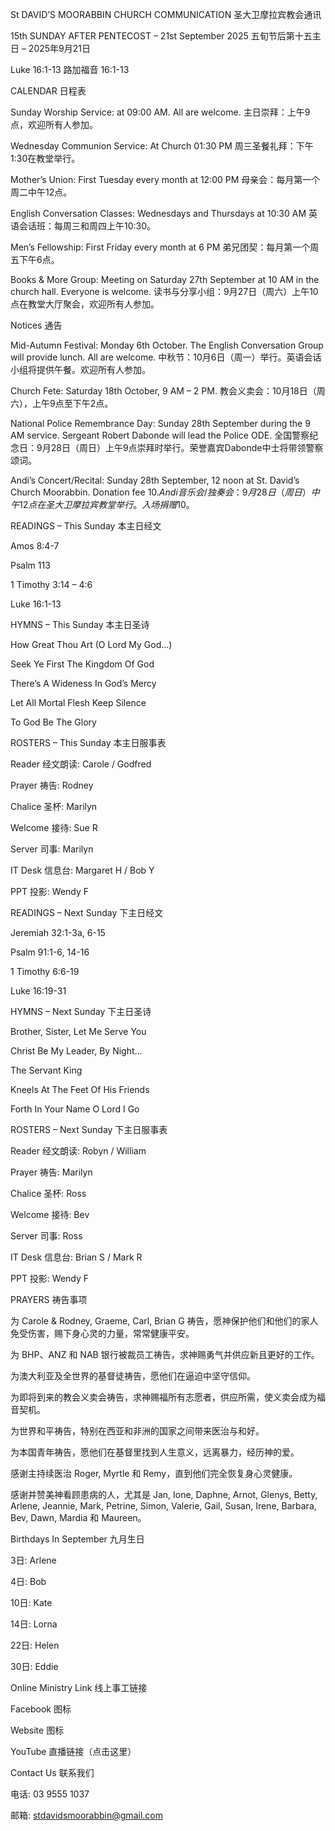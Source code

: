 St DAVID’S MOORABBIN CHURCH COMMUNICATION
圣大卫摩拉宾教会通讯

15th SUNDAY AFTER PENTECOST – 21st September 2025
五旬节后第十五主日 – 2025年9月21日

Luke 16:1-13
路加福音 16:1-13

CALENDAR 日程表

Sunday Worship Service: at 09:00 AM. All are welcome.
主日崇拜：上午9点，欢迎所有人参加。

Wednesday Communion Service: At Church 01:30 PM
周三圣餐礼拜：下午1:30在教堂举行。

Mother’s Union: First Tuesday every month at 12:00 PM
母亲会：每月第一个周二中午12点。

English Conversation Classes: Wednesdays and Thursdays at 10:30 AM
英语会话班：每周三和周四上午10:30。

Men’s Fellowship: First Friday every month at 6 PM
弟兄团契：每月第一个周五下午6点。

Books & More Group: Meeting on Saturday 27th September at 10 AM in the church hall. Everyone is welcome.
读书与分享小组：9月27日（周六）上午10点在教堂大厅聚会，欢迎所有人参加。

Notices 通告

Mid-Autumn Festival: Monday 6th October. The English Conversation Group will provide lunch. All are welcome.
中秋节：10月6日（周一）举行。英语会话小组将提供午餐。欢迎所有人参加。

Church Fete: Saturday 18th October, 9 AM – 2 PM.
教会义卖会：10月18日（周六），上午9点至下午2点。

National Police Remembrance Day: Sunday 28th September during the 9 AM service. Sergeant Robert Dabonde will lead the Police ODE.
全国警察纪念日：9月28日（周日）上午9点崇拜时举行。荣誉嘉宾Dabonde中士将带领警察颂词。

Andi’s Concert/Recital: Sunday 28th September, 12 noon at St. David’s Church Moorabbin. Donation fee $10.
Andi音乐会/独奏会：9月28日（周日）中午12点在圣大卫摩拉宾教堂举行。入场捐赠$10。

READINGS – This Sunday 本主日经文

Amos 8:4-7

Psalm 113

1 Timothy 3:14 – 4:6

Luke 16:1-13

HYMNS – This Sunday 本主日圣诗

How Great Thou Art (O Lord My God…)

Seek Ye First The Kingdom Of God

There’s A Wideness In God’s Mercy

Let All Mortal Flesh Keep Silence

To God Be The Glory

ROSTERS – This Sunday 本主日服事表

Reader 经文朗读: Carole / Godfred

Prayer 祷告: Rodney

Chalice 圣杯: Marilyn

Welcome 接待: Sue R

Server 司事: Marilyn

IT Desk 信息台: Margaret H / Bob Y

PPT 投影: Wendy F

READINGS – Next Sunday 下主日经文

Jeremiah 32:1-3a, 6-15

Psalm 91:1-6, 14-16

1 Timothy 6:6-19

Luke 16:19-31

HYMNS – Next Sunday 下主日圣诗

Brother, Sister, Let Me Serve You

Christ Be My Leader, By Night…

The Servant King

Kneels At The Feet Of His Friends

Forth In Your Name O Lord I Go

ROSTERS – Next Sunday 下主日服事表

Reader 经文朗读: Robyn / William

Prayer 祷告: Marilyn

Chalice 圣杯: Ross

Welcome 接待: Bev

Server 司事: Ross

IT Desk 信息台: Brian S / Mark R

PPT 投影: Wendy F

PRAYERS 祷告事项

为 Carole & Rodney, Graeme, Carl, Brian G 祷告，愿神保护他们和他们的家人免受伤害，赐下身心灵的力量，常常健康平安。

为 BHP、ANZ 和 NAB 银行被裁员工祷告，求神赐勇气并供应新且更好的工作。

为澳大利亚及全世界的基督徒祷告，愿他们在逼迫中坚守信仰。

为即将到来的教会义卖会祷告，求神赐福所有志愿者，供应所需，使义卖会成为福音契机。

为世界和平祷告，特别在西亚和非洲的国家之间带来医治与和好。

为本国青年祷告，愿他们在基督里找到人生意义，远离暴力，经历神的爱。

感谢主持续医治 Roger, Myrtle 和 Remy，直到他们完全恢复身心灵健康。

感谢并赞美神看顾患病的人，尤其是 Jan, Ione, Daphne, Arnot, Glenys, Betty, Arlene, Jeannie, Mark, Petrine, Simon, Valerie, Gail, Susan, Irene, Barbara, Bev, Dawn, Mardia 和 Maureen。

Birthdays In September 九月生日

3日: Arlene

4日: Bob

10日: Kate

14日: Lorna

22日: Helen

30日: Eddie

Online Ministry Link 线上事工链接

Facebook 图标

Website 图标

YouTube 直播链接（点击这里）

Contact Us 联系我们

电话: 03 9555 1037

邮箱: stdavidsmoorabbin@gmail.com
